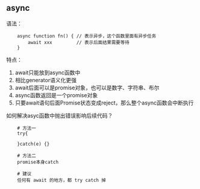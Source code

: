 ## async
语法：
``` shell
    async function fn() { // 表示异步，这个函数里面有异步任务
        await xxx         // 表示后面结果需要等待
    }
```
特点：  
1. await只能放到async函数中
2. 相比generator语义化更强
3. await后面可以是promise对象，也可以是数字、字符串、布尔
4. async函数返回是一个promise对象
5. 只要await语句后面Promise状态变成reject，那么整个async函数会中断执行

如何解决asyc函数中抛出错误影响后续代码？
``` shell
    # 方法一
    try{

    }catch(e) {}

    # 方法二
    promise本身catch

    # 建议
    任何有 await 的地方，都 try catch 掉
```



